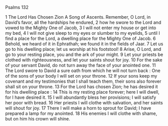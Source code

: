 Psalms 132

1	The Lord Has Chosen Zion A Song of Ascents. Remember, O Lord, in David’s favor, all the hardships he endured,
2	how he swore to the Lord and vowed to the Mighty One of Jacob,
3	I will not enter my house or get into my bed,
4	I will not give sleep to my eyes or slumber to my eyelids,
5	until I find a place for the Lord, a dwelling place for the Mighty One of Jacob.
6	Behold, we heard of it in Ephrathah; we found it in the fields of Jaar.
7	Let us go to his dwelling place; let us worship at his footstool!
8	Arise, O Lord, and go to your resting place, you and the ark of your might.
9	Let your priests be clothed with righteousness, and let your saints shout for joy.
10	For the sake of your servant David, do not turn away the face of your anointed one.
11	The Lord swore to David a sure oath from which he will not turn back : One of the sons of your body I will set on your throne.
12	If your sons keep my covenant and my testimonies that I shall teach them, their sons also forever shall sit on your throne.
13	For the Lord has chosen Zion; he has desired it for his dwelling place :
14	This is my resting place forever; here I will dwell, for I have desired it.
15	I will abundantly bless her provisions; I will satisfy her poor with bread.
16	Her priests I will clothe with salvation, and her saints will shout for joy.
17	There I will make a horn to sprout for David; I have prepared a lamp for my anointed.
18	His enemies I will clothe with shame, but on him his crown will shine.


